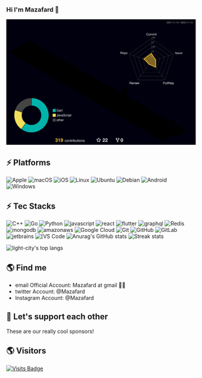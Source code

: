 ### Hi I'm Mazafard 👋
<!--
**Mazafard/Mazafard** is a ✨ _special_ ✨ repository because its `README.md` (this file) appears on your GitHub profile.

-->
![](./profile-3d-contrib/profile-night-rainbow.svg)
## ⚡ Platforms



![Apple](https://img.shields.io/badge/Apple-9400D3?style=for-the-badge&logo=Apple&logoColor=white)
![macOS](https://img.shields.io/badge/macOS-4B0082?style=for-the-badge&logo=macOS&logoColor=white)
![iOS](https://img.shields.io/badge/iOS-0000FF?style=for-the-badge&logo=iOS&logoColor=white)
![Linux](https://img.shields.io/badge/Linux-00FF00?style=for-the-badge&logo=linux&logoColor=black)
![Ubuntu](https://img.shields.io/badge/Ubuntu-FFFF00?style=for-the-badge&logo=ubuntu&logoColor=black)
![Debian](https://img.shields.io/badge/Debian-FF7F00?style=for-the-badge&logo=ubuntu&logoColor=white)
![Android](https://img.shields.io/badge/Android-FF0000?style=for-the-badge&logo=android&logoColor=white)
![Windows](https://img.shields.io/badge/Windows-0078D6?style=for-the-badge&logo=windows&logoColor=white)


## ⚡ Tec Stacks

![C++](https://img.shields.io/badge/-C++-00599C?style=flat-square&logo=c)
![Go](https://img.shields.io/badge/-Go-%23E44D27?style=flat-square&logo=GO&logoColor=ffffff)
![Python](https://img.shields.io/badge/-Python-black?style=flat-square&logo=Python)
![javascript](https://img.shields.io/badge/-Javascript-black?style=flat-square&logo=Javascript)
![react](https://img.shields.io/badge/-React-black?style=flat-square&logo=react)
![flutter](https://img.shields.io/badge/-Flutter-black?style=flat-square&logo=flutter)
![graphql](https://img.shields.io/badge/-Graphql-black?style=flat-square&logo=graphql)
![Redis](https://img.shields.io/badge/-Redis-black?style=flat-square&logo=Redis)
![mongodb](https://img.shields.io/badge/-MongoDB-black?style=flat-square&logo=mongodb)
![amazonaws](https://img.shields.io/badge/-AWS-black?style=flat-square&logo=amazonaws)
![Google Cloud](https://img.shields.io/badge/Google%20Cloud-black?style=flat-square&logo=google-cloud)
![Git](https://img.shields.io/badge/-Git-black?style=flat-square&logo=git)
![GitHub](https://img.shields.io/badge/-GitHub-181717?style=flat-square&logo=github)
![GitLab](https://img.shields.io/badge/-GitLab-FCA121?style=flat-square&logo=gitlab)
![jetbrains](https://img.shields.io/badge/-Jetbrains-black?style=flat-square&logo=jetbrains)
<img alt="[VS Code" src="https://img.shields.io/badge/-VSCode-%23007ACC?style=flat-square&logo=visual-studio-code" />
![Anurag's GitHub stats](https://github-readme-stats.vercel.app/api?username=mazafard&theme=cobalt2&show_icons=true)
![Streak stats](https://github-readme-streak-stats.herokuapp.com/?user=mazafard&show_icons=true&theme=tokyonight)
<p align='left'>
  <img align="top" src="https://github-readme-stats.vercel.app/api/top-langs/?username=mazafard&bg_color=071A2C&line_height=20&text_color=FFFFFF" alt="light-city's top langs"/>
</p>

## 🌎 Find me
- email Official Account: Mazafard at gmail ✍🏾
- twitter Account: @Mazafard
- Instagram Account: @Mazafard




## 🚀 Let's support each other
These are our really cool sponsors!

<!-- sponsors --><!-- sponsors -->

## 🌎 Visitors
[![Visits Badge](https://badges.pufler.dev/visits/puf17432/git-badges)](https://badges.pufler.dev)